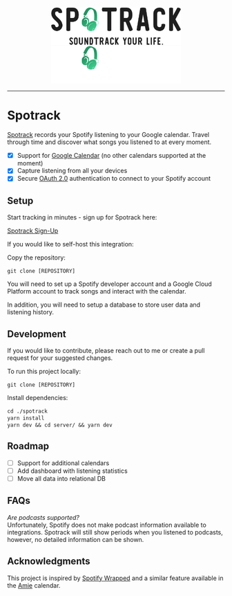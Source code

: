 <p align="center">
<img width="300" src="src/assets/spotrack-logo-wordmark--light.svg#gh-light-mode-only">
<img width="300" src="src/assets/spotrack-logo-wordmark--dark.svg#gh-dark-mode-only">
</p>

---

# Spotrack

[Spotrack](https://spotrack.herokuapp.com/) records your Spotify listening to your Google calendar. Travel through time and discover what songs you listened to at every moment.

- [x] Support for [Google Calendar](https://calendar.google.com/) (no other calendars supported at the moment)
- [x] Capture listening from all your devices
- [x] Secure [OAuth 2.0](https://oauth.net/2/) authentication to connect to your Spotify account

## Setup

Start tracking in minutes - sign up for Spotrack here:

[Spotrack Sign-Up](https://spotrack.herokuapp.com/signup)

If you would like to self-host this integration:

Copy the repository:

```console
git clone [REPOSITORY]
```

You will need to set up a Spotify developer account and a Google Cloud Platform account to track songs and interact with the calendar.

In addition, you will need to setup a database to store user data and listening history.

## Development

If you would like to contribute, please reach out to me or create a pull request for your suggested changes.

To run this project locally:

```console
git clone [REPOSITORY]
```

Install dependencies:

```console
cd ./spotrack
yarn install
yarn dev && cd server/ && yarn dev
```

## Roadmap

- [ ] Support for additional calendars
- [ ] Add dashboard with listening statistics
- [ ] Move all data into relational DB

## FAQs

*Are podcasts supported?*\
Unfortunately, Spotify does not make podcast information available to integrations. Spotrack will still show periods when you listened to podcasts, however, no detailed information can be shown.

## Acknowledgments

This project is inspired by [Spotify Wrapped](https://spotify.com/wrapped) and a similar feature available in the [Amie](https://www.amie.so/) calendar.
